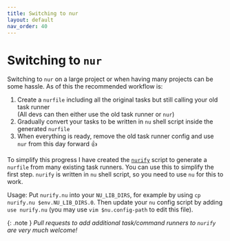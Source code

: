 ```yaml
---
title: Switching to nur
layout: default
nav_order: 40
---
```


# Switching to `nur`

Switching to `nur` on a large project or when having many projects can be some hassle. As of this the
recommended workflow is:

1. Create a `nurfile` including all the original tasks but still calling your old task runner  
   (All devs can then either use the old task runner or `nur`)
2. Gradually convert your tasks to be written in `nu` shell script inside the generated `nurfile`
3. When everything is ready, remove the old task runner config and use `nur` from this day forward 👍

To simplify this progress I have created the [`nurify`](https://github.com/ddanier/nur/blob/main/scripts/nurify.nu) script to generate a `nurfile` from
many existing task runners. You can use this to simplify the first step. `nurify` is written in `nu` shell script,
so you need to use `nu` for this to work.

Usage: Put `nurify.nu` into your `NU_LIB_DIRS`, for example by using `cp nurify.nu $env.NU_LIB_DIRS.0`. Then
update your `nu` config script by adding `use nurify.nu` (you may use `vim $nu.config-path` to edit this file).

{: .note }
*Pull requests to add additional task/command runners to `nurify` are very much welcome!*
